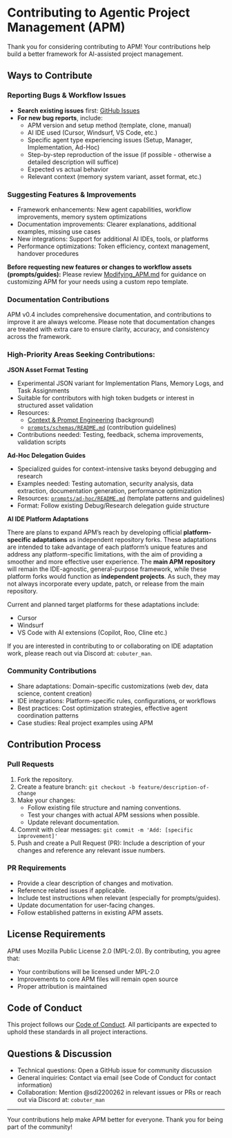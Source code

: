 # Contributing to Agentic Project Management (APM)

Thank you for considering contributing to APM! Your contributions help build a better framework for AI-assisted project management.

## Ways to Contribute

### Reporting Bugs & Workflow Issues

- **Search existing issues** first: [GitHub Issues](https://github.com/sdi2200262/agentic-project-management/issues)
- **For new bug reports**, include:
  - APM version and setup method (template, clone, manual)
  - AI IDE used (Cursor, Windsurf, VS Code, etc.)
  - Specific agent type experiencing issues (Setup, Manager, Implementation, Ad-Hoc)
  - Step-by-step reproduction of the issue (if possible - otherwise a detailed description will suffice)
  - Expected vs actual behavior
  - Relevant context (memory system variant, asset format, etc.)

### Suggesting Features & Improvements

- Framework enhancements: New agent capabilities, workflow improvements, memory system optimizations
- Documentation improvements: Clearer explanations, additional examples, missing use cases
- New integrations: Support for additional AI IDEs, tools, or platforms
- Performance optimizations: Token efficiency, context management, handover procedures

**Before requesting new features or changes to workflow assets (prompts/guides):** Please review [Modifying_APM.md](docs/Modifying_APM.md) for guidance on customizing APM for your needs using a custom repo template.

### Documentation Contributions

APM v0.4 includes comprehensive documentation, and contributions to improve it are always welcome. Please note that documentation changes are treated with extra care to ensure clarity, accuracy, and consistency across the framework.

### High-Priority Areas Seeking Contributions:

**JSON Asset Format Testing**
- Experimental JSON variant for Implementation Plans, Memory Logs, and Task Assignments  
- Suitable for contributors with high token budgets or interest in structured asset validation
- Resources: 
  - [Context & Prompt Engineering](docs/Context_and_Prompt_Engineering.md) (background)
  - [`prompts/schemas/README.md`](prompts/schemas/README.md) (contribution guidelines)
- Contributions needed: Testing, feedback, schema improvements, validation scripts

**Ad-Hoc Delegation Guides**
- Specialized guides for context-intensive tasks beyond debugging and research
- Examples needed: Testing automation, security analysis, data extraction, documentation generation, performance optimization
- Resources: [`prompts/ad-hoc/README.md`](prompts/ad-hoc/README.md) (template patterns and guidelines)
- Format: Follow existing Debug/Research delegation guide structure

**AI IDE Platform Adaptations**

There are plans to expand APM’s reach by developing official **platform-specific adaptations** as independent repository forks. These adaptations are intended to take advantage of each platform’s unique features and address any platform-specific limitations, with the aim of providing a smoother and more effective user experience. The **main APM repository** will remain the IDE-agnostic, general-purpose framework, while these platform forks would function as **independent projects**. As such, they may not always incorporate every update, patch, or release from the main repository.

Current and planned target platforms for these adaptations include:
- Cursor
- Windsurf
- VS Code with AI extensions (Copilot, Roo, Cline etc.)

If you are interested in contributing to or collaborating on IDE adaptation work, please reach out via Discord at: `cobuter_man`.

### Community Contributions

- Share adaptations: Domain-specific customizations (web dev, data science, content creation)
- IDE integrations: Platform-specific rules, configurations, or workflows  
- Best practices: Cost optimization strategies, effective agent coordination patterns
- Case studies: Real project examples using APM

## Contribution Process

### Pull Requests

1. Fork the repository.
2. Create a feature branch: `git checkout -b feature/description-of-change`
3. Make your changes:
   - Follow existing file structure and naming conventions.
   - Test your changes with actual APM sessions when possible.
   - Update relevant documentation.
4. Commit with clear messages: `git commit -m 'Add: [specific improvement]'`
5. Push and create a Pull Request (PR): Include a description of your changes and reference any relevant issue numbers.

### PR Requirements

- Provide a clear description of changes and motivation.
- Reference related issues if applicable.
- Include test instructions when relevant (especially for prompts/guides).
- Update documentation for user-facing changes.
- Follow established patterns in existing APM assets.

## License Requirements

APM uses Mozilla Public License 2.0 (MPL-2.0). By contributing, you agree that:
- Your contributions will be licensed under MPL-2.0
- Improvements to core APM files will remain open source
- Proper attribution is maintained

## Code of Conduct

This project follows our [Code of Conduct](CODE_OF_CONDUCT.md). All participants are expected to uphold these standards in all project interactions.

## Questions & Discussion

- Technical questions: Open a GitHub issue for community discussion
- General inquiries: Contact via email (see Code of Conduct for contact information)
- Collaboration: Mention @sdi2200262 in relevant issues or PRs or reach out via Discord at: `cobuter_man`

---

Your contributions help make APM better for everyone. Thank you for being part of the community!